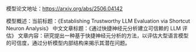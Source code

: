模型论文地址：https://arxiv.org/abs/2506.04142

模型概述：当前标题：《Establishing Trustworthy LLM Evaluation via Shortcut Neuron Analysis》
中文文章标题：《通过快捷神经元分析建立可信赖的 LLM 评估》
文章内容：研究提出一种基于快捷神经元分析的方法，以评估大型语言模型的可信度，通过分析模型内部结构来揭示其潜在问题。
